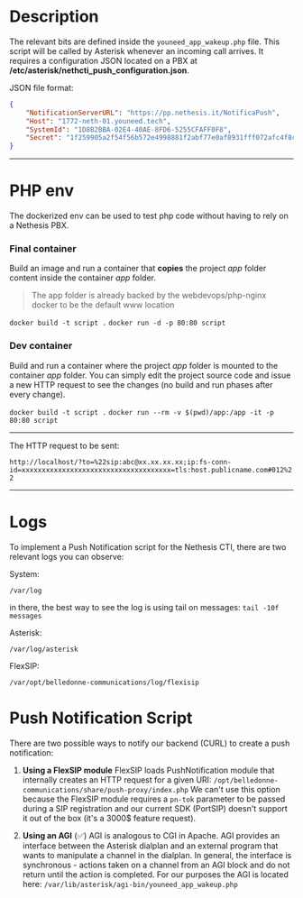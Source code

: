 # Description

The relevant bits are defined inside the `youneed_app_wakeup.php` file.
This script will be called by Asterisk whenever an incoming call arrives.
It requires a configuration JSON located on a PBX at **/etc/asterisk/nethcti_push_configuration.json**.

JSON file format:

```json
{
    "NotificationServerURL": "https://pp.nethesis.it/NotificaPush",
    "Host": "1772-neth-01.youneed.tech",
    "SystemId": "1D8B2BBA-02E4-40AE-8FD6-5255CFAFF0F8",
    "Secret": "1f259905a2f54f56b572e4998881f2abf77e0af8931fff072afc4f8c549d4098"
}
```

---

# PHP env

The dockerized env can be used to test php code without having to rely on a Nethesis PBX.

### Final container

Build an image and run a container that **copies** the project *app* folder content inside the container *app* folder.
> The app folder is already backed by the webdevops/php-nginx docker to be the default www location

`docker build -t script .`
`docker run -d -p 80:80 script`

### Dev container

Build and run a container where the project *app* folder is mounted to the container *app* folder.
You can simply edit the project source code and issue a new HTTP request to see the changes (no build and run phases after every change).

`docker build -t script .`
`docker run --rm -v $(pwd)/app:/app -it -p 80:80 script`

---

The HTTP request to be sent:

`http://localhost/?to=%22sip:abc@xx.xx.xx.xx;ip:fs-conn-id=xxxxxxxxxxxxxxxxxxxxxxxxxxxxxxxxxxxxx=tls:host.publicname.com#012%22`


---

# Logs

To implement a Push Notification script for the Nethesis CTI, there are two relevant logs you can observe:

System:


````
/var/log
````

in there, the best way to see the log is using tail on messages: `tail -10f messages`


Asterisk:

````
/var/log/asterisk
````

FlexSIP:

```
/var/opt/belledonne-communications/log/flexisip
```


# Push Notification Script

There are two possible ways to notify our backend (CURL) to create a push notification:

1. **Using a FlexSIP module**
  FlexSIP loads PushNotification module that internally creates an HTTP request for a given URI: `/opt/belledonne-communications/share/push-proxy/index.php`
  We can't use this option because the FlexSIP module requires a `pn-tok` parameter to be passed during a SIP registration and our current SDK (PortSIP) doesn't support it out of the box (it's a 3000$ feature  request).

2. **Using an AGI** (✅)
  AGI is analogous to CGI in Apache. AGI provides an interface between the Asterisk dialplan and an external program that wants to manipulate a channel in the dialplan. In general, the interface is synchronous - actions taken on a channel from an AGI block and do not return until the action is completed.
  For our purposes the AGI is located here: `/var/lib/asterisk/agi-bin/youneed_app_wakeup.php`


